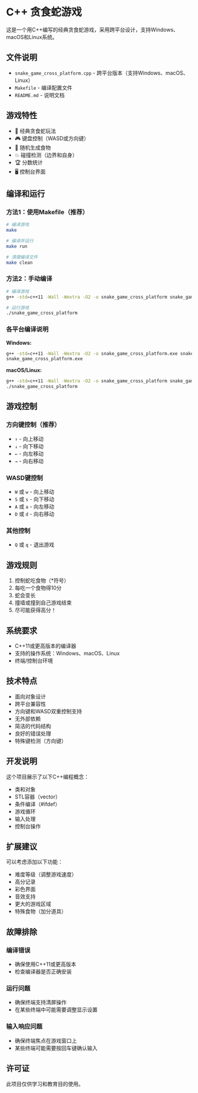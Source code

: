 # C++ 贪食蛇游戏

这是一个用C++编写的经典贪食蛇游戏，采用跨平台设计，支持Windows、macOS和Linux系统。

## 文件说明

- `snake_game_cross_platform.cpp` - 跨平台版本（支持Windows、macOS、Linux）
- `Makefile` - 编译配置文件
- `README.md` - 说明文档

## 游戏特性

- 🐍 经典贪食蛇玩法
- 🎮 键盘控制（WASD或方向键）
- 🍎 随机生成食物
- 💥 碰撞检测（边界和自身）
- 🏆 分数统计
- 🖥️ 控制台界面

## 编译和运行

### 方法1：使用Makefile（推荐）

```bash
# 编译游戏
make

# 编译并运行
make run

# 清理编译文件
make clean
```

### 方法2：手动编译

```bash
# 编译游戏
g++ -std=c++11 -Wall -Wextra -O2 -o snake_game_cross_platform snake_game_cross_platform.cpp

# 运行游戏
./snake_game_cross_platform
```

### 各平台编译说明

**Windows:**
```bash
g++ -std=c++11 -Wall -Wextra -O2 -o snake_game_cross_platform.exe snake_game_cross_platform.cpp
snake_game_cross_platform.exe
```

**macOS/Linux:**
```bash
g++ -std=c++11 -Wall -Wextra -O2 -o snake_game_cross_platform snake_game_cross_platform.cpp
./snake_game_cross_platform
```

## 游戏控制

### 方向键控制（推荐）
- `↑` - 向上移动
- `↓` - 向下移动
- `←` - 向左移动
- `→` - 向右移动

### WASD键控制
- `W` 或 `w` - 向上移动
- `S` 或 `s` - 向下移动
- `A` 或 `a` - 向左移动
- `D` 或 `d` - 向右移动

### 其他控制
- `Q` 或 `q` - 退出游戏

## 游戏规则

1. 控制蛇吃食物（*符号）
2. 每吃一个食物得10分
3. 蛇会变长
4. 撞墙或撞到自己游戏结束
5. 尽可能获得高分！

## 系统要求

- C++11或更高版本的编译器
- 支持的操作系统：Windows、macOS、Linux
- 终端/控制台环境

## 技术特点

- 面向对象设计
- 跨平台兼容性
- 方向键和WASD双重控制支持
- 无外部依赖
- 简洁的代码结构
- 良好的错误处理
- 特殊键检测（方向键）

## 开发说明

这个项目展示了以下C++编程概念：

- 类和对象
- STL容器（vector）
- 条件编译（#ifdef）
- 游戏循环
- 输入处理
- 控制台操作

## 扩展建议

可以考虑添加以下功能：

- 难度等级（调整游戏速度）
- 高分记录
- 彩色界面
- 音效支持
- 更大的游戏区域
- 特殊食物（加分道具）

## 故障排除

### 编译错误
- 确保使用C++11或更高版本
- 检查编译器是否正确安装

### 运行问题
- 确保终端支持清屏操作
- 在某些终端中可能需要调整显示设置

### 输入响应问题
- 确保终端焦点在游戏窗口上
- 某些终端可能需要按回车键确认输入

## 许可证

此项目仅供学习和教育目的使用。